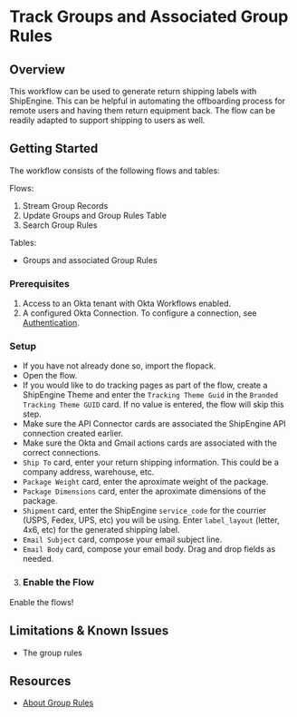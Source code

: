 # Track Groups and Associated Group Rules

## Overview
This workflow can be used to generate return shipping labels with ShipEngine. This can be helpful in automating the offboarding process for remote users and having them return equipment back. The flow can be readily adapted to support shipping to users as well.

## Getting Started

The workflow consists of the following flows and tables:

Flows:
1. Stream Group Records
2. Update Groups and Group Rules Table
3. Search Group Rules

Tables:
- Groups and associated Group Rules

### Prerequisites
1. Access to an Okta tenant with Okta Workflows enabled.
2. A configured Okta Connection. To configure a connection, see [Authentication](https://help.okta.com/wf/en-us/Content/Topics/Workflows/connector-reference/okta/overviews/authorization.htm).

### Setup
* If you have not already done so, import the flopack.
* Open the flow.
* If you would like to do tracking pages as part of the flow, create a ShipEngine Theme and enter the `Tracking Theme Guid` in the `Branded Tracking Theme GUID` card. If no value is entered, the flow will skip this step.
* Make sure the API Connector cards are associated the ShipEngine API connection created earlier.
* Make sure the Okta and Gmail actions cards are associated with the correct connections.
* `Ship To` card, enter your return shipping information. This could be a company address, warehouse, etc.
* `Package Weight` card, enter the aproximate weight of the package.
* `Package Dimensions` card, enter the aproximate dimensions of the package.
* `Shipment` card, enter the ShipEngine `service_code` for the courrier (USPS, Fedex, UPS, etc) you will be using. Enter `label_layout` (letter, 4x6, etc) for the generated shipping label.
* `Email Subject` card, compose your email subject line.
* `Email Body` card, compose your email body. Drag and drop fields as needed.

3. ### Enable the Flow
Enable the flows!

## Limitations & Known Issues
* The group rules
## Resources
* [About Group Rules](https://help.okta.com/en-us/Content/Topics/users-groups-profiles/usgp-about-group-rules.htm)
